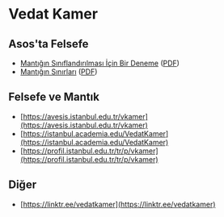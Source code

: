 # Vedat Kamer

## Asos'ta Felsefe

* [Mantığın Sınıflandırılması İçin Bir Deneme](https://drive.google.com/file/d/1Rn4a-2qQY_dNk1UAgUOaNa8_gvmRvkWe/view?usp=sharing) ([PDF](https://drive.google.com/uc?export=download&id=1Rn4a-2qQY_dNk1UAgUOaNa8_gvmRvkWe))
* [Mantığın Sınırları](https://drive.google.com/file/d/1P7Omv6h51ogjqPqe4DgU9nVV2qXcKdzv/view?usp=sharing) ([PDF](https://drive.google.com/uc?export=download&id=1P7Omv6h51ogjqPqe4DgU9nVV2qXcKdzv))

## Felsefe ve Mantık

* [https://avesis.istanbul.edu.tr/vkamer](https://avesis.istanbul.edu.tr/vkamer)
* [https://istanbul.academia.edu/VedatKamer](https://istanbul.academia.edu/VedatKamer)
* [https://profil.istanbul.edu.tr/tr/p/vkamer](https://profil.istanbul.edu.tr/tr/p/vkamer)

## Diğer

* [https://linktr.ee/vedatkamer](https://linktr.ee/vedatkamer)
